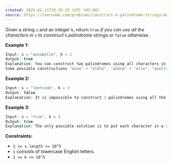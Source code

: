```yaml
---
created: 2025-01-11T19:35:15 (UTC +03:00)
source: https://leetcode.com/problems/construct-k-palindrome-strings/description/?envType=daily-question&envId=2025-01-11
---
```

Given a string `s` and an integer `k`, return `true` _if you can use all the characters in_ `s` _to construct_ `k` _palindrome strings or_ `false` _otherwise_.


**Example 1:**

``` Java
Input: s = "annabelle", k = 2
Output: true
Explanation: You can construct two palindromes using all characters in s.
Some possible constructions "anna" + "elble", "anbna" + "elle", "anellena" + "b"
```


**Example 2:**

``` Java
Input: s = "leetcode", k = 3
Output: false
Explanation: It is impossible to construct 3 palindromes using all the characters of s.
```


**Example 3:**

``` Java
Input: s = "true", k = 4
Output: true
Explanation: The only possible solution is to put each character in a separate string.
```

**Constraints:**

-   `1 <= s.length <= 10^5`
-   `s` consists of lowercase English letters.
-   `1 <= k <= 10^5`
